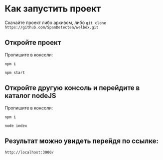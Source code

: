 # Как запустить проект

Скачайте проект либо архивом, либо 
`git clone https://github.com/SpanDetectea/welbex.git`

## Откройте проект 

Пропишите в консоли:

`npm i`

`npm start`

## Откройте другую консоль и перейдите в каталог nodeJS 

Пропишите в консоли:

`npm i`

`node index`


## Результат можно увидеть перейдя по ссылке:

`http://localhost:3000/`
